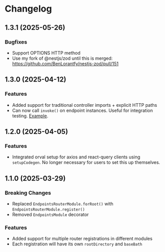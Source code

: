 # Changelog

## 1.3.1 (2025-05-26)

### Bugfixes

- Support OPTIONS HTTP method
- Use my fork of @nestjs/zod until this is merged: https://github.com/BenLorantfy/nestjs-zod/pull/151

## 1.3.0 (2025-04-12)

### Features

- Added support for traditional controller imports + explicit HTTP paths
- Can now call `invoke()` on endpoint instances. Useful for integration testing. [Example](https://github.com/rhyek/nestjs-endpoints/blob/1b1242348ebc77abad5ad0c67ab372690102d736/packages/test/test-app-express-cjs/test/app.e2e-spec.ts#L467).

## 1.2.0 (2025-04-05)

### Features

- Integrated orval setup for axios and react-query clients using `setupCodegen`. No longer necessary for users to set this up themselves.

## 1.1.0 (2025-03-29)

### Breaking Changes

- Replaced `EndpointsRouterModule.forRoot()` with `EndpointsRouterModule.register()`
- Removed `EndpointsModule` decorator

### Features

- Added support for multiple router registrations in different modules
- Each registration will have its own `rootDirectory` and `baseBath`
